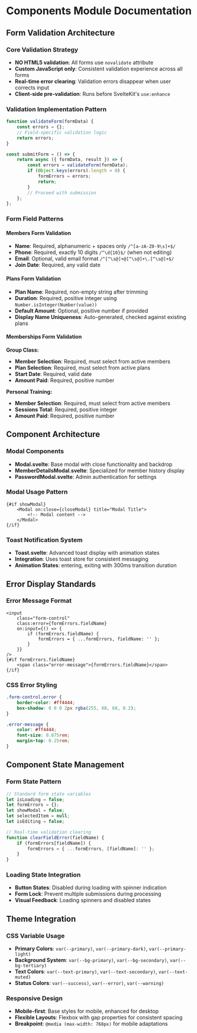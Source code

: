 # Components Module Documentation

## Form Validation Architecture

### Core Validation Strategy
- **NO HTML5 validation**: All forms use `novalidate` attribute
- **Custom JavaScript only**: Consistent validation experience across all forms
- **Real-time error clearing**: Validation errors disappear when user corrects input
- **Client-side pre-validation**: Runs before SvelteKit's `use:enhance`

### Validation Implementation Pattern
```javascript
function validateForm(formData) {
    const errors = {};
    // Field-specific validation logic
    return errors;
}

const submitForm = () => {
    return async ({ formData, result }) => {
        const errors = validateForm(formData);
        if (Object.keys(errors).length > 0) {
            formErrors = errors;
            return;
        }
        // Proceed with submission
    };
};
```

### Form Field Patterns

#### Members Form Validation
- **Name**: Required, alphanumeric + spaces only `/^[a-zA-Z0-9\s]+$/`
- **Phone**: Required, exactly 10 digits `/^\d{10}$/` (when not editing)
- **Email**: Optional, valid email format `/^[^\s@]+@[^\s@]+\.[^\s@]+$/`
- **Join Date**: Required, any valid date

#### Plans Form Validation
- **Plan Name**: Required, non-empty string after trimming
- **Duration**: Required, positive integer using `Number.isInteger(Number(value))`
- **Default Amount**: Optional, positive number if provided
- **Display Name Uniqueness**: Auto-generated, checked against existing plans

#### Memberships Form Validation
**Group Class:**
- **Member Selection**: Required, must select from active members
- **Plan Selection**: Required, must select from active plans
- **Start Date**: Required, valid date
- **Amount Paid**: Required, positive number

**Personal Training:**
- **Member Selection**: Required, must select from active members
- **Sessions Total**: Required, positive integer
- **Amount Paid**: Required, positive number

## Component Architecture

### Modal Components
- **Modal.svelte**: Base modal with close functionality and backdrop
- **MemberDetailsModal.svelte**: Specialized for member history display
- **PasswordModal.svelte**: Admin authentication for settings

### Modal Usage Pattern
```svelte
{#if showModal}
    <Modal on:close={closeModal} title="Modal Title">
        <!-- Modal content -->
    </Modal>
{/if}
```

### Toast Notification System
- **Toast.svelte**: Advanced toast display with animation states
- **Integration**: Uses toast store for consistent messaging
- **Animation States**: entering, exiting with 300ms transition duration

## Error Display Standards

### Error Message Format
```svelte
<input
    class="form-control"
    class:error={formErrors.fieldName}
    on:input={() => {
        if (formErrors.fieldName) {
            formErrors = { ...formErrors, fieldName: '' };
        }
    }}
/>
{#if formErrors.fieldName}
    <span class="error-message">{formErrors.fieldName}</span>
{/if}
```

### CSS Error Styling
```css
.form-control.error {
    border-color: #ff4444;
    box-shadow: 0 0 0 2px rgba(255, 68, 68, 0.2);
}

.error-message {
    color: #ff4444;
    font-size: 0.875rem;
    margin-top: 0.25rem;
}
```

## Component State Management

### Form State Pattern
```javascript
// Standard form state variables
let isLoading = false;
let formErrors = {};
let showModal = false;
let selectedItem = null;
let isEditing = false;

// Real-time validation clearing
function clearFieldError(fieldName) {
    if (formErrors[fieldName]) {
        formErrors = { ...formErrors, [fieldName]: '' };
    }
}
```

### Loading State Integration
- **Button States**: Disabled during loading with spinner indication
- **Form Lock**: Prevent multiple submissions during processing
- **Visual Feedback**: Loading spinners and disabled states

## Theme Integration

### CSS Variable Usage
- **Primary Colors**: `var(--primary)`, `var(--primary-dark)`, `var(--primary-light)`
- **Background System**: `var(--bg-primary)`, `var(--bg-secondary)`, `var(--bg-tertiary)`
- **Text Colors**: `var(--text-primary)`, `var(--text-secondary)`, `var(--text-muted)`
- **Status Colors**: `var(--success)`, `var(--error)`, `var(--warning)`

### Responsive Design
- **Mobile-first**: Base styles for mobile, enhanced for desktop
- **Flexible Layouts**: Flexbox with gap properties for consistent spacing
- **Breakpoint**: `@media (max-width: 768px)` for mobile adaptations